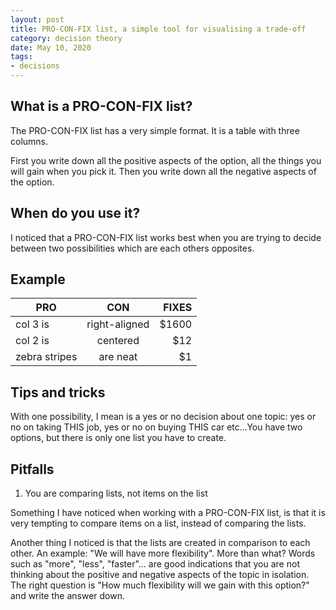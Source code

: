 ```yaml
---
layout: post
title: PRO-CON-FIX list, a simple tool for visualising a trade-off
category: decision theory
date: May 10, 2020
tags:
- decisions
---
```





## What is a PRO-CON-FIX list?

The PRO-CON-FIX list has a very simple format. It is a table with three columns. 

First you write down all the positive aspects of the option, all the things you will gain when you pick it. Then you write down all the negative aspects of the option.

## When do you use it?

I noticed that a PRO-CON-FIX list works best when you are trying to decide between two possibilities which are each others opposites. 

## Example



| PRO           | CON           | FIXES |
| ------------- |:-------------:| -----:|
| col 3 is      | right-aligned | $1600 |
| col 2 is      | centered      |   $12 |
| zebra stripes | are neat      |    $1 |

## Tips and tricks

With one possibility, I mean is a yes or no decision about one topic: yes or no on taking THIS job, yes or no on buying THIS car etc...You have two options, but there is only one list you have to create.

## Pitfalls


1. You are comparing lists, not items on the list

Something I have noticed when working with a PRO-CON-FIX list, is that it is very tempting to compare items on a list, instead of comparing the lists.

Another thing I noticed is that the lists are created in comparison to each other. An example: "We will have more flexibility". More than what?
Words such as "more", "less", "faster"... are good indications that you are not thinking about the positive and negative aspects of the topic in isolation. The right question is "How much flexibility will we gain with this option?" and write the answer down.
